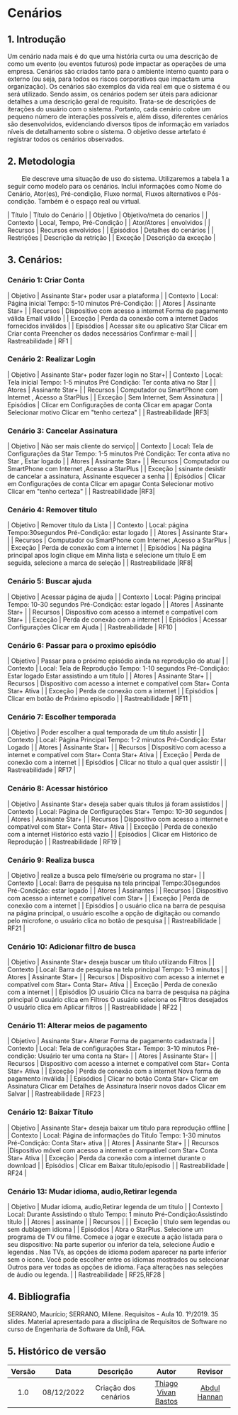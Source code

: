 # Cenários

## 1. Introdução
  Um cenário nada mais é do que uma história curta ou uma descrição de como um evento (ou eventos futuros) pode impactar as operações de uma empresa. Cenários são criados tanto para o ambiente interno quanto para o externo (ou seja, para todos os riscos corporativos que impactam uma organização). Os cenários são exemplos da vida real em que o sistema é ou será utilizado. Sendo assim, os cenários podem ser úteis para adicionar detalhes a uma descrição geral de requisito. Trata-se de descrições de iterações do usuário com o sistema. Portanto, cada cenário cobre um pequeno número de interações possíveis e, além disso, diferentes cenários são desenvolvidos, evidenciando diversos tipos de informação em variados níveis de detalhamento sobre o sistema. O objetivo desse artefato é registrar todos os cenários observados.

## 2. Metodologia                               

   Ele descreve uma situação de uso do sistema. Utilizaremos a tabela 1 a seguir como modelo para os cenários. Inclui informações como Nome do Cenário, Ator(es), Pré-condição, Fluxo normal, Fluxos alternativos e Pós-condição. Também é o espaço real ou virtual.


| Título |      Título do Cenário |
| Objetivo |	  Objetivo/meta do cenarios |
| Contexto |      Local, Tempo, Pré-Condição |
| Ator/Atores |      envolvidos |
| Recursos |	 Recursos envolvidos |
| Episódios |	Detalhes do cenários |
| Restrições |	Descrição da retrição |
| Exceção |    	Descrição da exceção |

## 3. Cenários:

### Cenário 1: Criar Conta

| Objetivo | Assinante Star+ poder usar a plataforma |
| Contexto | Local: Página inicial
Tempo: 5-10 minutos
Pré-Condição: |
| Atores | Assinante Star+ |
| Recursos | Dispositivo com acesso a internet
Forma de pagamento válida
Email válido |
| Exceção | Perda da conexão com a internet
Dados fornecidos inválidos |
| Episódios | Acessar site ou aplicativo Star 
Clicar em Criar conta
Preencher os dados necessários
Confirmar e-mail |
| Rastreabilidade | RF1 |


### Cenário 2: Realizar Login

| Objetivo | Assinante Star+ poder fazer login no Star+|
| Contexto |  Local: Tela inicial 
Tempo: 1-5 minutos
 Pré Condição: Ter conta ativa no Star |
| Atores |   Assinante Star+  |
| Recursos | Computador ou SmartPhone com Internet , Acesso a StarPlus |
| Exceção | Sem Internet, Sem Assinatura |
| Episódios | Clicar em Configurações de conta
Clicar em apagar Conta
Selecionar motivo
Clicar em "tenho certeza" |
| Rastreabilidade |RF3|


### Cenário 3: Cancelar Assinatura

| Objetivo | Não ser mais cliente do serviço|
| Contexto |  Local: Tela de Configurações da Star 
Tempo: 1-5 minutos
Pré Condição: Ter conta ativa no Star , Estar logado  |
| Atores |   Assinante Star+  |
| Recursos | Computador ou SmartPhone com Internet ,Acesso a StarPlus |
| Exceção | ssinante desistir de cancelar a assinatura, Assinante esquecer a senha |
| Episódios |    Clicar em Configurações de conta
Clicar em apagar Conta
Selecionar motivo
Clicar em "tenho certeza" |
| Rastreabilidade |RF3|


### Cenário 4: Remover titulo

| Objetivo | Remover titulo da Lista |
| Contexto |  Local: página
Tempo:30segundos
Pré-Condição: estar logado  |
| Atores |   Assinante Star+  |
| Recursos | Computador ou SmartPhone com Internet ,Acesso a StarPlus |
| Exceção | Perda de conexão com a internet |
| Episódios |          Na página principal apos login
clique em Minha lista e selecione um título 
E em seguida, selecione a marca de seleção |
| Rastreabilidade |RF8|


### Cenário 5: Buscar ajuda

| Objetivo | Acessar página de ajuda |
| Contexto |  Local:   Página principal
Tempo: 10-30 segundos
Pré-Condição: estar logado |
| Atores | Assinante Star+ |
| Recursos | Dispositivo com acesso a internet e compatível com Star+ |
| Exceção | Perda de conexão com a internet |
| Episódios | Acessar Configurações
Clicar em Ajuda |
| Rastreabilidade | RF10 |

### Cenário 6: Passar para o proximo episódio

| Objetivo | Passar para o próximo episódio ainda na reprodução do atual  |
| Contexto | Local: Tela de Reprodução
Tempo: 1-10 segundos
Pré-Condição: Estar logado
Estar assistindo a um título |
| Atores | Assinante Star+ |
| Recursos | Dispositivo com acesso a internet e compatível com Star+
Conta Star+ Ativa |
| Exceção | Perda de conexão com a internet |
| Episódios | Clicar em botão de Próximo episodio |
| Rastreabilidade | RF11 |

### Cenário 7: Escolher temporada

| Objetivo | Poder escolher a qual temporada de um titulo assistir |
| Contexto | Local: Página Principal
Tempo: 1-2 minutos
Pré-Condição: Estar Logado |
| Atores | Assinante Star+ |
| Recursos | Dispositivo com acesso a internet e compatível com Star+
Conta Star+ Ativa |
| Exceção | Perda de conexão com a internet |
| Episódios | Clicar no titulo a qual quer assistir |
| Rastreabilidade | RF17 |

### Cenário 8: Acessar histórico

| Objetivo | Assinante Star+ deseja saber quais títulos já foram assistidos |
| Contexto | Local: Página de Configurações Star+
Tempo: 10-30 segundos |
| Atores | Assinante Star+ |
| Recursos | Dispositivo com acesso a internet e compatível com Star+
Conta Star+ Ativa |
| Exceção | Perda de conexão com a internet 
Histórico está vazio |
| Episódios | Clicar em Histórico de Reprodução |
| Rastreabilidade | RF19 |

### Cenário 9: Realiza busca

| Objetivo | realize a busca pelo filme/série ou programa no star+ |
| Contexto | Local: Barra de pesquisa na tela principal 
Tempo:30segundos
Pré-Condição: estar logado  |
| Atores | Assinantes |
| Recursos | Dispositivo com acesso a internet e compatível com Star+ |
| Exceção | Perda de conexão com a internet |
| Episódios | o usuário clica na barra de pesquisa na página principal,
o usuário escolhe a opção de digitação ou comando pelo microfone,
o usuário clica no botão de pesquisa |
| Rastreabilidade | RF21 |

### Cenário 10: Adicionar filtro de busca

| Objetivo | Assinante Star+ deseja buscar um título utilizando Filtros |
| Contexto | Local: Barra de pesquisa na tela principal
Tempo: 1-3 minutos |
| Atores | Assinante Star+ |
| Recursos | Dispositivo com acesso a internet e compatível com Star+
Conta Star+ Ativa |
| Exceção | Perda de conexão com a internet  |
| Episódios |O usuário Clica na barra de pesquisa na página principal
O usuário clica em Filtros
O usuário seleciona os Filtros desejados
O usuário clica em Aplicar filtros |
| Rastreabilidade | RF22 |

### Cenário 11: Alterar meios de pagamento

| Objetivo | Assinante Star+ Alterar Forma de pagamento cadastrada |
| Contexto | Local: Tela de configurações Star+ 
Tempo: 3-10 minutos 
Pré-condição: Usuário ter uma conta na Star+ |
| Atores | Assinante Star+ |
| Recursos | Dispositivo com acesso a internet e compatível com Star+
Conta Star+ Ativa |
| Exceção | Perda de conexão com a internet
Nova forma de pagamento inválida  |
| Episódios | Clicar no botão Conta Star+
Clicar em Assinatura
Clicar em Detalhes de Assinatura
Inserir novos dados
Clicar em Salvar |
| Rastreabilidade | RF23 |

### Cenário 12: Baixar Título

| Objetivo | Assinante Star+ deseja baixar um titulo para reprodução offline |
| Contexto | Local: Página de informações do Titulo
Tempo: 1-30 minutos
Pré-Condição: Conta Star+ ativa |
| Atores | Assinante Star+  |
| Recursos |Dispositivo móvel com acesso a internet e compatível com Star+
Conta Star+ Ativa |
| Exceção | Perda da conexão com a internet durante o download |
| Episódios | Clicar em Baixar titulo/episodio |
| Rastreabilidade | RF24 |

### Cenário 13: Mudar idioma, audio,Retirar legenda    

| Objetivo | Mudar idioma, audio,Retirar legenda de um titulo  |
| Contexto | Local:   Durante Assistindo o título
Tempo: 1 minuto
Pré-Condição:Assistindo título  |
| Atores | assinante |
| Recursos |  |
| Exceção |  título sem legendas ou sem dublagem idioma  |
| Episódios | Abra o StarPlus.
Selecione um programa de TV ou filme.
Comece a jogar e execute a ação listada para o seu dispositivo:
Na parte superior ou inferior da tela, selecione Áudio e legendas . Nas TVs, as opções de idioma podem aparecer na parte inferior sem o ícone. Você pode escolher entre os idiomas mostrados ou selecionar Outros para ver todas as opções de idioma.
Faça alterações nas seleções de áudio ou legenda. |
| Rastreabilidade | RF25,RF28 |

## 4. Bibliografia

SERRANO, Maurício; SERRANO, Milene. Requisitos - Aula 10. 1º/2019. 35 slides. Material apresentado para a disciplina de Requisitos de Software no curso de Engenharia de Software da UnB, FGA.

## 5. Histórico de versão

| Versão | Data | Descrição | Autor | Revisor |
| :----: | :--: | :-------: | :---: | :-----: |
| 1.0 | 08/12/2022 | Criação dos cenários | [Thiago Vivan Bastos](https://github.com/thiago-vivan)  | [Abdul Hannan](https://github.com/hannanhunny01) |